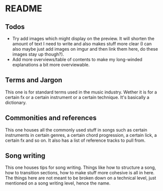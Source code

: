 # README
## Todos
- Try add images which might display on the preview. It will shorten the amount of text I need to write and also makes stuff more clear (I can also maybe just add images on imgur and then link them here, do these images stay up though?).
- Add more overviews/table of contents to make my long-winded explanations a bit more overviewable.

## Terms and Jargon
This one is for standard terms used in the music industry. Wether it is for a certain fx or a certain instrument or a certain technique. It's basically a dictionary.

## Commonities and references
This one houses all the commonly used stuff in songs such as certain instruments in certain genres, a certain chord progression, a certain lick, a certain fx and so on. It also has a list of reference tracks to pull from.

## Song writing
This one houses tips for song writing. Things like how to structure a song, how to transition sections, how to make stuff more cohesive is all in here. The things here are not meant to be broken down on a technical level, just mentioned on a song writing level, hence the name.
